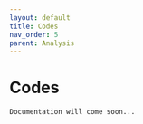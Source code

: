 ```yaml
---
layout: default
title: Codes
nav_order: 5
parent: Analysis
---
```


# Codes 

    Documentation will come soon...